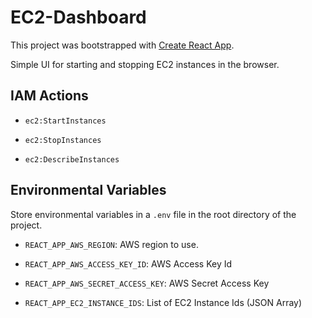 # EC2-Dashboard

This project was bootstrapped with [Create React App](https://github.com/facebook/create-react-app).

Simple UI for starting and stopping EC2 instances in the browser.

## IAM Actions

- `ec2:StartInstances`

- `ec2:StopInstances`

- `ec2:DescribeInstances`

## Environmental Variables

Store environmental variables in a `.env` file in the root directory of the project.

- `REACT_APP_AWS_REGION`: AWS region to use.

- `REACT_APP_AWS_ACCESS_KEY_ID`: AWS Access Key Id

- `REACT_APP_AWS_SECRET_ACCESS_KEY`: AWS Secret Access Key

- `REACT_APP_EC2_INSTANCE_IDS`: List of EC2 Instance Ids (JSON Array)
